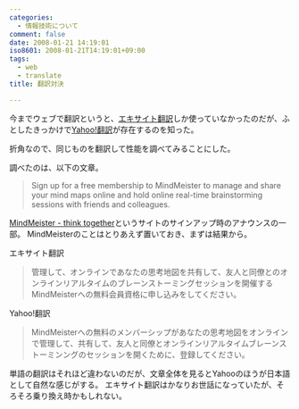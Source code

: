 ```yaml
---
categories:
  - 情報技術について
comment: false
date: 2008-01-21 14:19:01
iso8601: 2008-01-21T14:19:01+09:00
tags:
  - web
  - translate
title: 翻訳対決

---
```


今までウェブで翻訳というと、<a href="http://www.excite.co.jp/world/">エキサイト翻訳</a>しか使っていなかったのだが、ふとしたきっかけで<a href="http://honyaku.yahoo.co.jp/">Yahoo!翻訳</a>が存在するのを知った。

折角なので、同じものを翻訳して性能を調べてみることにした。

調べたのは、以下の文章。

> Sign up for a free membership to MindMeister to manage and share your mind maps online and hold online real-time brainstorming sessions with friends and colleagues.

<a href="http://www.mindmeister.com/">MindMeister - think together</a>というサイトのサインアップ時のアナウンスの一部。
MindMeisterのことはとりあえず置いておき、まずは結果から。

エキサイト翻訳

> 管理して、オンラインであなたの思考地図を共有して、友人と同僚とのオンラインリアルタイムのブレーンストーミングセッションを開催するMindMeisterへの無料会員資格に申し込みをしてください。

Yahoo!翻訳

> MindMeisterへの無料のメンバーシップがあなたの思考地図をオンラインで管理して、共有して、友人と同僚とオンラインリアルタイムブレーンストーミンングのセッションを開くために、登録してください。

単語の翻訳はそれほど違わないのだが、文章全体を見るとYahooのほうが日本語として自然な感じがする。
エキサイト翻訳はかなりお世話になっていたが、そろそろ乗り換え時かもしれない。
